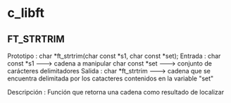 # c_libft

FT_STRTRIM
------------------------------------------------------------------------------------------------------------------------------
Prototipo   : char *ft_strtrim(char const *s1, char const *set);
Entrada     : char const *s1    --->   cadena a manipular
              char const *set   --->   conjunto de carácteres delimitadores
Salida      : char *ft_strtrim  --->   cadena que se encuentra delimitada por los catacteres contenidos en la variable "set" 

Descripción : Función que retorna una cadena como resultado de localizar 


